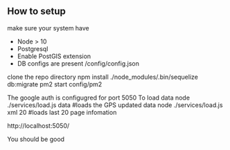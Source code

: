 ## How to setup

make sure your system have
 - Node > 10
 - Postgresql
 - Enable PostGIS extension
 - DB configs are present /config/config.json
  

clone the repo directory
npm install
./node_modules/.bin/sequelize db:migrate
pm2 start config/pm2

The google auth is configugred for port 5050
To load data
node ./services/load.js data #loads the GPS updated data
node ./services/load.js xml 20 #loads last 20 page infomation


http://localhost:5050/

You should be good